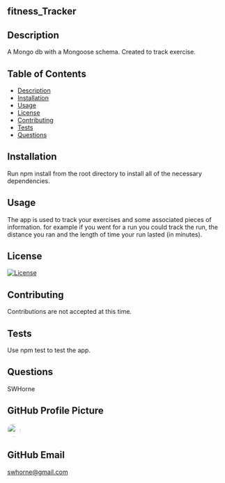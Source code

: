 ## fitness_Tracker

## Description

A Mongo db with a Mongoose schema. Created to track exercise.

## Table of Contents

* [Description](#description)
* [Installation](#installation)
* [Usage](#usage)
* [License](#license)
* [Contributing](#contributing)
* [Tests](#tests)
* [Questions](#questions)
  

## Installation

Run npm install from the root directory to install all of the necessary dependencies.

## Usage

The app is used to track your exercises and some associated pieces of information. for example if you went for a run you could track the run, the distance you ran and the length of time your run lasted (in minutes).

## License

[![License](https://img.shields.io/badge/License-MIT-blue.svg)](https://opensource.org/licenses/MIT)

## Contributing

Contributions are not accepted at this time.

## Tests

Use npm test to test the app.

## Questions

SWHorne

  ## GitHub Profile Picture

  <img src="https://avatars1.githubusercontent.com/u/53058910?v=4" style="border-radius: 16px" width="30"/>
  
  ## GitHub Email

  [swhorne@gmail.com]([mailto](swhorne@gmail.com))